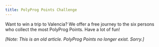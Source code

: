 ```yaml
---
title: PolyProg Points Challenge
---
```


Want to win a trip to Valencia? We offer a free journey to the six persons who collect the most PolyProg Points. Have a lot of fun!

*[Note: This is an old article. PolyProg Points no longer exist. Sorry.]*
